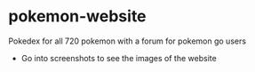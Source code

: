 # pokemon-website
Pokedex for all 720 pokemon with a forum for pokemon go users
- Go into screenshots to see the images of the website
